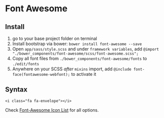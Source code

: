 # Font Awesome

## Install

1. go to your base project folder on terminal
1. Install bootstrap via bower: `bower install font-awesome --save`
1. Open `app/sass/style.scss` and under `framework variables`, add `@import "./bower_components/font-awesome/scss/font-awesome.scss";`
1. Copy all font files from `./bower_components/font-awesome/fonts` to `./edit/fonts`
1. Anywhere on your SCSS *after* `mixins` import, add `@include font-face(fontawesome-webfont);` to activate it

## Syntax

```
<i class="fa fa-envelope"></i>
```
Check [Font-Awesome Icon List](http://fontawesome.io/icons/) for all options.